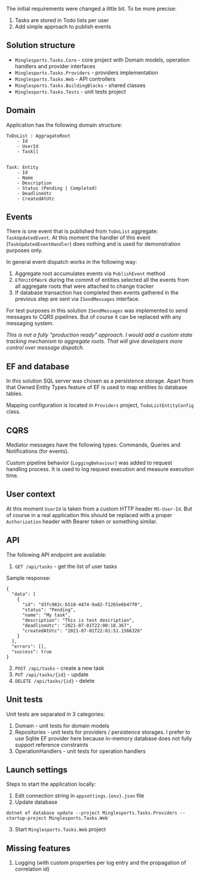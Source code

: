 The initial requirements were changed a little bit. To be more precise: 

1. Tasks are stored in Todo lists per user
2. Add simple approach to publish events  

## Solution structure

* `Minglesports.Tasks.Core` - core project with Domain models, operation handlers and provider interfaces
* `Minglesports.Tasks.Providers` - providers implementation
* `Minglesports.Tasks.Web` - API controllers
* `Minglesports.Tasks.BuildingBlocks` - shared classes
* `Minglesports.Tasks.Tests` - unit tests project

## Domain

Application has the following domain structure:

```
ToDoList : AggragateRoot
    - Id
    - UserId 
    - Task[]


Task: Entity
    - Id
    - Name
    - Description
    - Status (Pending | Completed)
    - DeadlineUtc
    - CreatedAtUtc
```

## Events

There is one event that is published from `ToDoList` aggregate: `TaskUpdatedEvent`. At this moment the handler of this event (`TaskUpdatedEventHandler`) does nothing and is used for demonstration purposes only.

In general event dispatch works in the following way: 
1. Aggregate root accumulates events via `PublishEvent` method
2. `EfUnitOfWork` during the commit of entities selected all the events from all aggregate roots that were attached to change tracker 
3. If database transaction has completed then events gathered in the previous step are sent via `ISendMessages` interface.

For test purposes in this solution `ISendMessages` was implemented to send messages to CQRS pipelines. But of course it can be replaced with any messaging system.

*This is not a fully "production ready" approach. I would add a custom state tracking mechanism to aggregate roots. That will give developers more control over message dispatch.*

## EF and database

In this solution SQL server was chosen as a persistence storage. Apart from that Owned Entity Types feature of EF is used to map entities to database tables.

Mapping configuration is located in `Providers` project, `TodoListEntityConfig` class.

## CQRS

Mediator messages have the following types: Commands, Queries and Notifications (for events).

Custom pipeline behavior (`LoggingBehaviour`) was added to request handling process. It is used to log request execution and measure execution time.

## User context

At this moment `UserId` is taken from a custom HTTP header `MS-User-Id`. But of course in a real application this should be replaced with a proper `Authorization` header with Bearer token or something similar.

## API

The following API endpoint are available:
1. `GET /api/tasks` - get the list of user tasks 

Sample response:
```
{
  "data": [
    {
      "id": "d3fc982c-b518-4474-9a82-f1265e6b47f0",
      "status": "Pending",
      "name": "My task",
      "description": "This is test description",
      "deadlineUtc": "2021-07-01T22:00:18.367",
      "createdAtUtc": "2021-07-01T22:01:51.1566326"
    }
  ],
  "errors": [],
  "success": true
}
```

2. `POST /api/tasks` - create a new task
3. `PUT /api/tasks/{id}` - update
3. `DELETE /api/tasks/{id}` - delete

## Unit tests

Unit tests are separated in 3 categories:
1. Domain - unit tests for domain models
2. Repositories - unit tests for providers / persistence storages. I prefer to use Sqlite EF provider here because in-memory database does not fully support reference constraints
3. OperationHandlers - unit tests for operation handlers

## Launch settings

Steps to start the application locally:
1. Edit connection string in `appsettings.{env}.json` file
2. Update database 
```
dotnet ef database update --project Minglesports.Tasks.Providers --startup-project Minglesports.Tasks.Web`  
```
3. Start `Minglesports.Tasks.Web` project

## Missing features

1. Logging (with custom properties per log entry and the propagation of correlation id)


